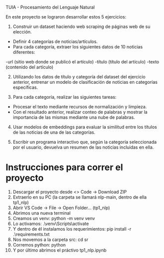TUIA - Procesamiento del Lenguaje Natural 

En este proyecto se lograron desarrollar estos 5 ejercicios:

1) Construir un dataset haciendo web scraping de páginas web de su elección.
   
* Definir 4 categorías de noticias/artículos.
* Para cada categoría, extraer los siguientes datos de 10 noticias diferentes:

 -url (sitio web donde se publicó el artículo)
 -título (título del artículo)
-texto (contenido del artículo)

2) Utilizando los datos de título y categoría del dataset del ejercicio anterior, entrenar un
modelo de clasificación de noticias en categorías específicas.

3) Para cada categoría, realizar las siguientes tareas:
   
* Procesar el texto mediante recursos de normalización y limpieza.
* Con el resultado anterior, realizar conteo de palabras y mostrar la importancia de las
mismas mediante una nube de palabras.

4) Usar modelos de embeddings para evaluar la similitud entre los títulos de las noticias de una de las categorías.

5) Escribir un programa interactivo que, según la categoría seleccionada por el usuario,
devuelva un resumen de las noticias incluidas en ella.


# Instrucciones para correr el proyecto

1. Descargar el proyecto desde <> Code -> Download ZIP
2. Extraerlo en su PC (la carpeta se llamará nlp-main, dentro de ella tp1_nlp) 
3. Abrir VS Code -> File -> Open Folder... (tp1_nlp)
4. Abrimos una nueva terminal 
5. Creamos un venv: python -m venv venv
6. Lo activamos: .\venv\Scripts\activate
7. Y dentro de él instalamos los requerimientos: pip install -r .\requirements.txt
8. Nos movemos a la carpeta src: cd sr
9. Corremos python: python
10. Y por último abrimos el práctivo tp1_nlp.ipynb

